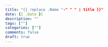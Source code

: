 ```yaml
---
title: "{{ replace .Name "-" " " | title }}"
date: {{ .Date }}
description: ""
tags: [""]
categories: [""]
comments: false
draft: true
---
```


